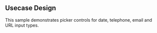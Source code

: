 ## Usecase Design

This sample demonstrates picker controls for date, telephone, email and URL input types.
